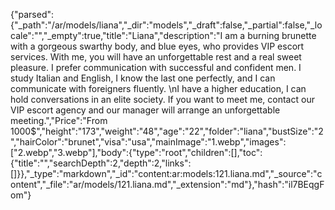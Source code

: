 {"parsed":{"_path":"/ar/models/liana","_dir":"models","_draft":false,"_partial":false,"_locale":"","_empty":true,"title":"Liana","description":"I am a burning brunette with a gorgeous swarthy body, and blue eyes, who provides VIP escort services. With me, you will have an unforgettable rest and a real sweet pleasure. I prefer communication with successful and confident men. I study Italian and English, I know the last one perfectly, and I can communicate with foreigners fluently. \nI have a higher education, I can hold conversations in an elite society. If you want to meet me, contact our VIP escort agency and our manager will arrange an unforgettable meeting.","Price":"From 1000$","height":"173","weight":"48","age":"22","folder":"liana","bustSize":"2","hairColor":"brunet","visa":"usa","mainImage":"1.webp","images":["2.webp","3.webp"],"body":{"type":"root","children":[],"toc":{"title":"","searchDepth":2,"depth":2,"links":[]}},"_type":"markdown","_id":"content:ar:models:121.liana.md","_source":"content","_file":"ar/models/121.liana.md","_extension":"md"},"hash":"il7BEqgFom"}